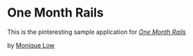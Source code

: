 # One Month Rails

This is the pinteresting sample application for [*One Month Rails*](http://onemonthrails.com)

by [Monique Low](http://moniquelow.tumblr.com)
